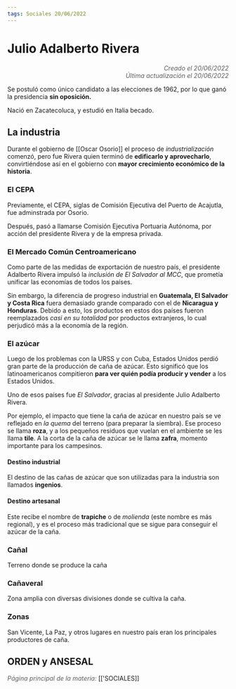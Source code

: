 ```yaml
---
tags: Sociales 20/06/2022
---
```


# Julio Adalberto Rivera
<div style="text-align: right; opacity: 0.7; font-style: italic;">Creado el 20/06/2022</div>
<div style="text-align: right; opacity: 0.7; font-style: italic;">Última actualización el 20/06/2022</div>

Se postuló como único candidato a las elecciones de 1962, por lo que ganó la presidencia **sin oposición.**

Nació en Zacatecoluca, y estudió en Italia becado.

## La industria

Durante el gobierno de [[Oscar Osorio]] el proceso de *industrialización* comenzó, pero fue Rivera quien terminó de **edificarlo y aprovecharlo**, convirtiéndose así en el gobierno con **mayor crecimiento económico de la historia**.

### El CEPA

Previamente, el CEPA, siglas de Comisión Ejecutiva del Puerto de Acajutla, fue adminstrada por Osorio.

Después, pasó a llamarse Comisión Ejecutiva Portuaria Autónoma, por acción del presidente Rivera y de la empresa privada.

### El Mercado Común Centroamericano

Como parte de las medidas de exportación de nuestro país, el presidente Adalberto Rivera impulsó la *inclusión de El Salvador al MCC*, que prometía unificar las economías de todos los países.

Sin embargo, la diferencia de progreso industrial en **Guatemala, El Salvador y Costa Rica** fuera demasiado grande comparado con el de **Nicaragua y Honduras**. Debido a esto, los productos en estos dos países fueron reemplazados *casi en su totalidad* por productos extranjeros, lo cual perjudicó más a la economía de la región.

### El azúcar

Luego de los problemas con la URSS y con Cuba, Estados Unidos perdió gran parte de la producción de caña de azúcar. Esto significó que los latinoamericanos compitieron **para ver quién podía producir y vender** a los Estados Unidos.

Uno de esos países fue *El Salvador*, gracias al presidente Julio Adalberto Rivera.

Por ejemplo, el impacto que tiene la caña de azúcar en nuestro país se ve reflejado en *la quema* del terreno (para preparar la siembra). Ese proceso se llama **roza**, y a los pequeños residuos que vuelan en el ambiente se les llama **tile**. A la corta de la caña de azúcar se le llama **zafra**, momento importante para los campesinos.

#### Destino industrial

El destino de las cañas de azúcar que son utilizadas para la industria son llamados **ingenios**.

#### Destino artesanal

Este recibe el nombre de **trapiche** o de *molienda* (este nombre es más regional), y es el proceso más tradicional que se sigue para conseguir el azúcar de la caña.

### Cañal

Terreno donde se produce la caña

### Cañaveral

Zona amplia con diversas divisiones donde se cultiva la caña.

### Zonas

San Vicente, La Paz, y otros lugares en nuestro país eran los principales productores de caña.

## ORDEN y ANSESAL

<span style="opacity: 0.7; font-style: italic;">Página principal de la materia:</span> [['SOCIALES]]